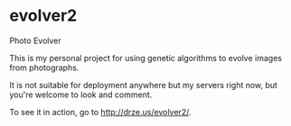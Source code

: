 evolver2
========

Photo Evolver

This is my personal project for using genetic algorithms to evolve images from photographs.

It is not suitable for deployment anywhere but my servers right now, but you're welcome to look and comment.

To see it in action, go to http://drze.us/evolver2/.
